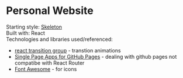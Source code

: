 # Personal Website
Starting style: [Skeleton](http://getskeleton.com/)   
Built with: React   
Technologies and libraries used/referenced:  
- [react transition group](https://github.com/reactjs/react-transition-group) - transtion animations
- [Single Page Apps for GitHub Pages](https://github.com/rafgraph/spa-github-pages) - dealing with github pages not compatibe with React Router
- [Font Awesome](https://fontawesome.com/) - for icons
